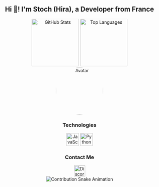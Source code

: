 <h2 align="center">Hi 👋! I'm Stoch (Hira), a Developer from France</h2>

<div align="center">
  <img src="https://github-readme-stats.vercel.app/api?username=stochalt&hide_title=false&hide_rank=false&show_icons=true&include_all_commits=true&count_private=true&disable_animations=false&theme=aura&locale=en&hide_border=false" height="150" alt="GitHub Stats" />
  <img src="https://github-readme-stats.vercel.app/api/top-langs?username=stochalt&locale=en&hide_title=false&layout=compact&card_width=320&langs_count=5&theme=aura&hide_border=false" height="150" alt="Top Languages" />
</div>

<div align="center">
  <img src="https://avatars.githubusercontent.com/u/128220876?v=4" height="150" alt="Avatar" style="border-radius: 50%;" />
</div>

<h3 align="center">Technologies</h3>
<div align="center">
  <img src="https://cdn.jsdelivr.net/gh/devicons/devicon/icons/javascript/javascript-original.svg" height="40" alt="JavaScript" />
  <img src="https://cdn.jsdelivr.net/gh/devicons/devicon/icons/python/python-original.svg" height="40" alt="Python" />
</div>

<h3 align="center">Contact Me</h3>
<div align="center">
  <a href="https://discord.com/users/1221859207553351731" target="_blank">
    <img src="https://img.shields.io/static/v1?message=Discord&logo=discord&color=7289DA&logoColor=white&style=for-the-badge" height="35" alt="Discord" />
  </a>
</div>

<div align="center">
  <img src="https://github.com/thepiyushmalhotra/thepiyushmalhotra/blob/output/github-contribution-grid-snake.svg" alt="Contribution Snake Animation" />
</div>
